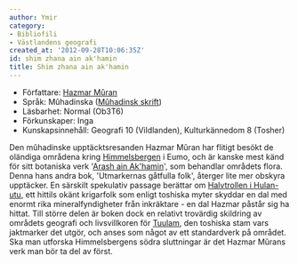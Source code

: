 ```yaml
---
author: Ymir
category:
- Bibliofili
- Västlandens geografi
created_at: '2012-09-28T10:06:35Z'
id: shim zhana ain ak'hamin
title: Shim zhana ain ak'hamin
---
```

-   Författare: [Hazmar Mûran]
-   Språk: Mûhadinska ([Mûhadinsk skrift])
-   Läsbarhet: Normal (Ob3T6)
-   Förkunskaper: Inga
-   Kunskapsinnehåll: Geografi 10 (Vildlanden), Kulturkännedom 8 (Tosher)

Den mûhadinske upptäcktsresanden Hazmar Mûran har flitigt besökt de oländiga områdena kring [Himmelsbergen] i Eumo, och är kanske mest känd för sitt botaniska verk '[Arash ain Ak'hamin]', som behandlar områdets flora. Denna hans andra bok, 'Utmarkernas gåtfulla folk', återger lite mer obskyra upptäcker. En särskilt spekulativ passage berättar om [Halvtrollen i Hulan-utu], ett hittils okänt krigarfolk som enligt toshiska myter skyddar en dal med enormt rika mineralfyndigheter från inkräktare - en dal Hazmar påstår sig ha hittat. Till större delen är boken dock en relativt trovärdig skildring av områdets geografi och livsvillkoren för [Tuulam], den toshiska stam vars jaktmarker det utgör, och anses som något av ett standardverk på området. Ska man utforska Himmelsbergens södra sluttningar är det Hazmar Mûrans verk man bör ta del av först.

  [Hazmar Mûran]: Hazmar_Mûran
  [Mûhadinsk skrift]: Tengrim
  [Himmelsbergen]: Himmelsbergen
  [Arash ain Ak'hamin]: Arash_ain_Akhamin
  [Halvtrollen i Hulan-utu]: Halvtrollen_i_Hulan-utu
  [Tuulam]: Tuulam